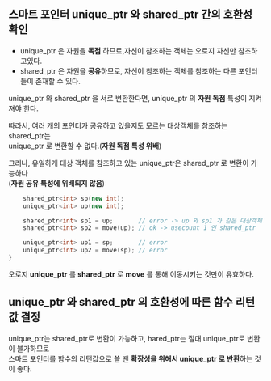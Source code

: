 ## 스마트 포인터 unique_ptr 와 shared_ptr 간의 호환성 확인

- unique_ptr 은 자원을 **독점** 하므로,자신이 참조하는 객체는 오로지 자신만 참조하고있다.
- shared_ptr 은 자원을 **공유**하므로, 자신이 참조하는 객체를 참조하는 다른 포인터들이 존재할 수 있다. 

unique_ptr 와 shared_ptr 을 서로 변환한다면, unique_ptr 의 **자원 독점** 특성이 지켜져야 한다.   

따라서, 여러 개의 포인터가 공유하고 있을지도 모르는 대상객체를 참조하는 shared_ptr는   
unique_ptr 로 변환할 수 없다.(**자원 독점 특성 위배**)

그러나, 유일하게 대상 객체를 참조하고 있는 unique_ptr은 shared_ptr 로 변환이 가능하다  
(**자원 공유 특성에 위배되지 않음**)


```cpp
    shared_ptr<int> sp(new int);
    unique_ptr<int> up(new int);

    shared_ptr<int> sp1 = up;       // error -> up 와 sp1 가 같은 대상객체를 가리키게 되므로 unique_ptr 인 up 가 자원 독점 특성에 위배  
    shared_ptr<int> sp2 = move(up); // ok -> usecount 1 인 shared_ptr

    unique_ptr<int> up1 = sp;       // error
    unique_ptr<int> up2 = move(sp); // error
}
```

오로지 **unique_ptr** 를 **shared_ptr** 로 **move** 를 통해 이동시키는 것만이 유효하다.

## unique_ptr 와 shared_ptr 의 호환성에 따른 함수 리턴값 결정

 unique_ptr는 shared_ptr로 변환이 가능하고,  hared_ptr는 절대 unique_ptr로 변환이 불가하므로  
 스마트 포인터를 함수의 리턴값으로 쓸 땐 **확장성을 위해서 unique_ptr 로 반환**하는 것이 좋다. 
